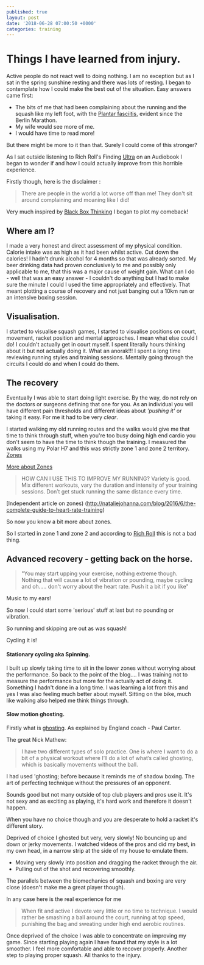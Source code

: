 ```yaml
---
published: true
layout: post
date: '2018-06-28 07:00:50 +0000'
categories: training
---
```

# Things I have learned from injury.

Active people do not react well to doing nothing.
I am no exception but as I sat in the spring sunshine resting and there was lots of resting. 
I began to contemplate how I could make the best out of the situation. 
Easy answers came first:
- The bits of me that had been complaining about the running and the squash like my left foot, with the [Plantar fasciitis](https://en.wikipedia.org/wiki/Plantar_fasciitis), evident since the Berlin Marathon.
- My wife would see more of me.
- I would have time to read more!

But there might be more to it than that.
Surely I could come of this stronger?

As I sat outside listening to Rich Roll's Finding [Ultra](https://www.goodreads.com/book/show/39665673-finding-ultra-revised-and-updated-edition?ac=1&from_search=true) on an Audiobook
I began to wonder if and how I could actually improve from this horrible experience.

Firstly though, here is the disclaimer :
>There are people in the world a lot worse off than me!
They don't sit around complaining and moaning like I did!

Very much inspired by [Black Box Thinking](https://www.goodreads.com/book/show/24611735-black-box-thinking) I began to plot my comeback!

## Where am I?
I made a very honest and direct assessment  of my physical condition.
Calorie intake was as high as it had been whilst active. Cut down the calories!
I hadn't drunk alcohol for 4 months so that was already sorted. My beer drinking data had proven conclusively to me and possibly only applicable to me, that this was a major cause of weight gain. 
What can I do - well that was an easy answer - I couldn't do anything but I had to make sure the minute I could I used the time appropriately and effectively. That meant plotting a course of recovery and not just banging out a 10km run or an intensive boxing session.

## Visualisation.
I started to visualise squash games, I started to visualise positions on court, movement, racket position and mental approaches. I mean what else could I do! I couldn't actually get in court myself. I spent literally hours thinking about it but not actually doing it.
What an  anorak!!!
I spent a long time reviewing running styles and training sessions. Mentally going through the circuits I could do and when I could do them.

## The recovery 
Eventually I was able to start doing light exercise.
By the way, do not rely on the doctors or surgeons defining that one for you. As an individual you will have different pain thresholds and different ideas about *'pushing it'* or taking it easy.
For me it had to be very *clear*.

I started walking my old running routes and the walks would give me that time to think through stuff, when you're too busy doing high end cardio you don't seem to have the time to think though the training.
I measured the walks using my Polar H7 and this was strictly zone 1 and zone 2 territory.
[Zones](https://support.polar.com/uk-en/support/tips/Polar_Sport_Zones)

[More about Zones](https://www.polar.com/blog/running-heart-rate-zones-basics/)

> HOW CAN I USE THIS TO IMPROVE MY RUNNING?
Variety is good. Mix different workouts, vary the duration and intensity of your training sessions. Don’t get stuck running the same distance every time.

[Independent article on zones) (http://nataliejohanna.com/blog/2016/6/the-complete-guide-to-heart-rate-training)

So now you know a bit more about zones. 

So I started in zone 1 and zone 2 and according to [Rich Roll](http://www.richroll.com/blog/lactate-testing-training-zones/) this is not a bad thing.

## Advanced recovery - getting back on the horse.
>"You may start upping your exercise, nothing extreme though. Nothing that will cause a lot of vibration or pounding, maybe cycling and oh..... don't worry about the heart rate. Push it a bit if you like"

Music to my ears!

So now I could start some 'serious' stuff at last but no pounding or vibration.

So running and skipping are out as was squash!

Cycling it is!

#### Stationary cycling aka Spinning. 

I built up slowly taking time to sit in the lower zones without worrying about the performance. So back to the point of the blog.... I was training not to measure the performance but more for the actually act of doing it. Something I hadn't done in a long time. I was learning a lot from this and yes I was also feeling much better about myself. Sitting on the bike, much like walking also helped me think things through.

#### Slow motion ghosting.

Firstly what is [ghosting](http://www.lancashiresquashandracketball.co.uk/blog/2016/10/20/video-paul-carter-on-ghosting/). As explained by England coach - Paul Carter.

The great Nick Mathew:

> I have two different types of solo practice. One is where I want to do a bit of a physical workout where I’ll do a lot of what’s called ghosting, which is basically movements without the ball.


I had used 'ghosting; before because it reminds me of shadow boxing. The art of perfecting technique without the pressures of an opponent.

Sounds good but not many outside of top club players and pros use it. It's not sexy and as exciting as playing, it's hard work and therefore it doesn't happen.

When you have no choice though and you are desperate to hold a racket it's different story.

Deprived of choice I ghosted but very, very slowly!
No bouncing up and down or jerky movements. I watched videos of the pros and did my best, in my own head, in a narrow strip at the side of my house to emulate them. 
- Moving very slowly into position and dragging the racket through the air.
- Pulling out of the shot and recovering smoothly.


The parallels between  the biomechanics of squash and boxing are very close (doesn't make me a great player though).

In any case here is the real experience for me

> When fit and active I devote very little or no time to technique. I would rather be smashing a ball around the court, running at top speed, punishing the bag and sweating under high end aerobic routines.

Once deprived of the choice I was able to concentrate on improving my game. 
Since starting playing again I have found that my style is a lot smoother. I feel more comfortable and able to recover properly.
Another step to playing proper squash.
All thanks to the injury.
